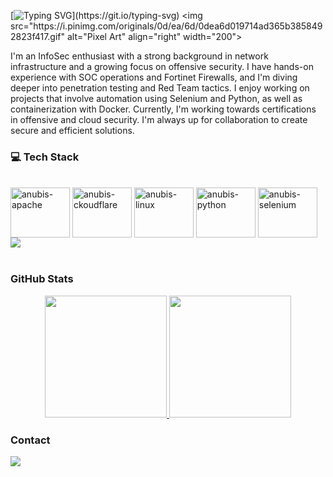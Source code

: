 [![Typing SVG](https://readme-typing-svg.herokuapp.com?font=Fira+Code&pause=1000&color=11B16F&width=435&lines=Hi%2C+Everyone!+I'm+Anubis+%F0%9F%A6%8A;Welcome+to+my+Github!)](https://git.io/typing-svg)
<img src="https://i.pinimg.com/originals/0d/ea/6d/0dea6d019714ad365b3858492823f417.gif" alt="Pixel Art" align="right" width="200">

I'm an InfoSec enthusiast with a strong background in network infrastructure and a growing focus on offensive security. I have hands-on experience with SOC operations and Fortinet Firewalls, and I'm diving deeper into penetration testing and Red Team tactics. I enjoy working on projects that involve automation using Selenium and Python, as well as containerization with Docker. Currently, I'm working towards certifications in offensive and cloud security. I'm always up for collaboration to create secure and efficient solutions.

### 💻 Tech Stack
<div style="display: inline_block"><br>
<img align="center" alt="anubis-apache" height="80" width="95" src="https://cdn.jsdelivr.net/gh/devicons/devicon@latest/icons/apache/apache-original-wordmark.svg" />
<img align="center" alt="anubis-ckoudflare" height="80" width="95" src="https://cdn.jsdelivr.net/gh/devicons/devicon@latest/icons/cloudflare/cloudflare-original-wordmark.svg" />
<img align="center" alt="anubis-linux" height="80" width="95" src="https://cdn.jsdelivr.net/gh/devicons/devicon@latest/icons/linux/linux-original.svg" />
<img align="center" alt="anubis-python" height="80" width="95" src="https://cdn.jsdelivr.net/gh/devicons/devicon@latest/icons/python/python-original.svg" />
<img align="center" alt="anubis-selenium" height="80" width="95" src="https://cdn.jsdelivr.net/gh/devicons/devicon@latest/icons/selenium/selenium-original.svg" />
<img src="https://skillicons.dev/icons?i=git,kubernetes,docker,vim,azure,aws,gcp,linux,python,apache" />
</div><br>



### GitHub Stats

<div align="center" style="display: flex; justify-content: center;">
  <a href="https://github.com/AnubisChacal">
    <img height="195px" src="https://github-readme-stats.vercel.app/api?username=AnubisChacal&show_icons=true&theme=gotham&include_all_commits=true&count_private=true"/>
    <img height="195px" src="https://github-readme-stats.vercel.app/api/top-langs/?username=AnubisChacal&layout=compact&langs_count=7&theme=gotham"/>
  </a>
</div>
    
### Contact

<div> 
  <a href="https://www.linkedin.com/in/cristinanevesb" target="_blank"><img src="https://img.shields.io/badge/-LinkedIn-%230077B5?style=for-the-badge&logo=linkedin&logoColor=white" target="_blank"></a> 
</div>






